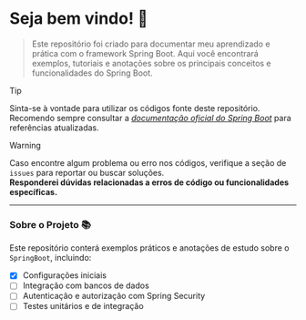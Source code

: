 # Seja bem vindo! 🫶

> Este repositório foi criado para documentar meu aprendizado e prática com o framework Spring Boot. Aqui você encontrará exemplos, tutoriais e anotações sobre os principais conceitos e funcionalidades do Spring Boot.

> [!TIP]  
> Sinta-se à vontade para utilizar os códigos fonte deste repositório. Recomendo sempre consultar a [_documentação oficial do Spring Boot_](https://spring.io/projects/spring-boot) para referências atualizadas.

> [!WARNING]  
> Caso encontre algum problema ou erro nos códigos, verifique a seção de `issues` para reportar ou buscar soluções.  
> **Responderei dúvidas relacionadas a erros de código ou funcionalidades específicas.**  

---

### Sobre o Projeto 📚

Este repositório conterá exemplos práticos e anotações de estudo sobre o `SpringBoot`, incluindo:

- [x] Configurações iniciais
- [ ] Integração com bancos de dados
- [ ] Autenticação e autorização com Spring Security
- [ ] Testes unitários e de integração
